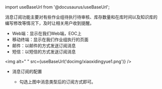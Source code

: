 
import useBaseUrl from '@docusaurus/useBaseUrl';

消息订阅功能主要对有些作业组待执行待审核、库存数量和在库时间以及知识库的编写修改等情况下，及时让相关用户收到提醒。

* Web端：显示在我们Web端，EOC上
* 移动终端：显示在我们作业组执行的页面
* 邮件：以邮件的方式发送订阅消息
* 短信：以短信的方式发送订阅消息

<img alt=" " src={useBaseUrl('docimg/xiaoxidingyue1.png')} />

* 消息订阅的配置

  * 勾选上图中消息类型后的订阅方式即可。